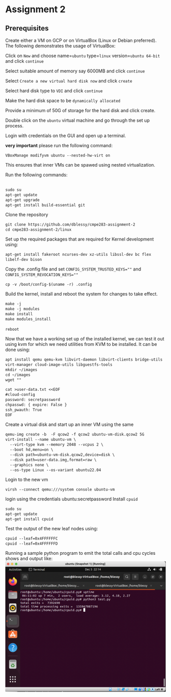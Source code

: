 # Assignment 2

## Prerequisites 

Create either a VM on GCP or on VirtualBox (Linux or Debian preferred). The following demonstrates the usage of VirtualBox:

Click on `New` and choose  name=`ubuntu` type=`linux` version=`ubuntu 64-bit` and click `continue`

Select suitable amount of memory say 6000MB and click `continue`

Select `Create a new virtual hard disk now` and click `create`

Select hard disk type to `VDI` and click `continue`

Make the hard disk space to be `dynamically allocated`

Provide a minimum of 50G of storage for the hard disk and click create. 

Double click on the `ubuntu` virtual machine and go through the set up process.

Login with credentials on the GUI and open up a terminal.

**very important** please run the following command:

```shell
VBoxManage modifyvm ubuntu --nested-hw-virt on 
```

This ensures that inner VMs can be spawed using nested virtualization.

Run the following commands:

```shell

sudo su
apt-get update
apt-get upgrade
apt-get install build-essential git
```

Clone the repository

```shell
git clone https://github.com/dblessy/cmpe283-assignment-2
cd cmpe283-assignment-2/linux
```

Set up the required packages that are required for Kernel development using:

```shell
apt-get install fakeroot ncurses-dev xz-utils libssl-dev bc flex libelf-dev bison
```

Copy the .config file and set `CONFIG_SYSTEM_TRUSTED_KEYS=""` and `CONFIG_SYSTEM_REVOCATION_KEYS=""`
```shell
cp -v /boot/config-$(uname -r) .config
```

Build the kernel, install and reboot the system for changes to take effect. 

```shell
make -j
make -j modules
make install
make modules_install

reboot
```

Now that we have a working set up of the installed kernel, we can test it out using kvm for which we need 
utilities from KVM to be installed. It can be done using:

```shell
apt install qemu qemu-kvm libvirt-daemon libvirt-clients bridge-utils virt-manager cloud-image-utils libguestfs-tools
mkdir ~/images
cd ~/images
wget ""
```

```shell
cat >user-data.txt <<EOF
#cloud-config
password: secretpassword
chpasswd: { expire: False }
ssh_pwauth: True
EOF
```

Create a virtual disk and start up an inner VM using the same
```shell
qemu-img create -b  -F qcow2 -f qcow2 ubuntu-vm-disk.qcow2 5G
virt-install --name ubuntu-vm \
  --virt-type kvm --memory 2048 --vcpus 2 \
  --boot hd,menu=on \
  --disk path=ubuntu-vm-disk.qcow2,device=disk \
  --disk path=user-data.img,format=raw \
  --graphics none \
  --os-type Linux --os-variant ubuntu22.04
```

Login to the new vm
```shell
virsh --connect qemu:///system console ubuntu-vm
```

login using the credentials ubuntu:secretpassword
Install `cpuid`

```shell
sudo su
apt-get update
apt-get install cpuid
```

Test the output of the new leaf nodes using:

```shell
cpuid --leaf=0x4FFFFFFC
cpuid --leaf=0x4FFFFFFD
```

Running a sample python program to emit the total calls and cpu cycles shows and output like:
![](./output.png)
